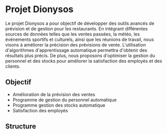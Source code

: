 # Projet Dionysos

Le projet Dionysos a pour objectif de développer des outils avancés de prévision et de gestion pour les restaurants. En intégrant différentes sources de données telles que les ventes passées, la météo, les événements sportifs et culturels, ainsi que les réunions de travail, nous visons à améliorer la précision des prévisions de vente. L'utilisation d'algorithmes d'apprentissage automatique permettra d'obtenir des résultats plus précis. De plus, nous proposons d'optimiser la gestion du personnel et des stocks pour améliorer la satisfaction des employés et des clients.

## Objectif

* Amélioration de la prévision des ventes
* Programme de gestion du personnel automatique
* Programme gestion des stocks automatique
* Satisfaction des employés

## Structure

